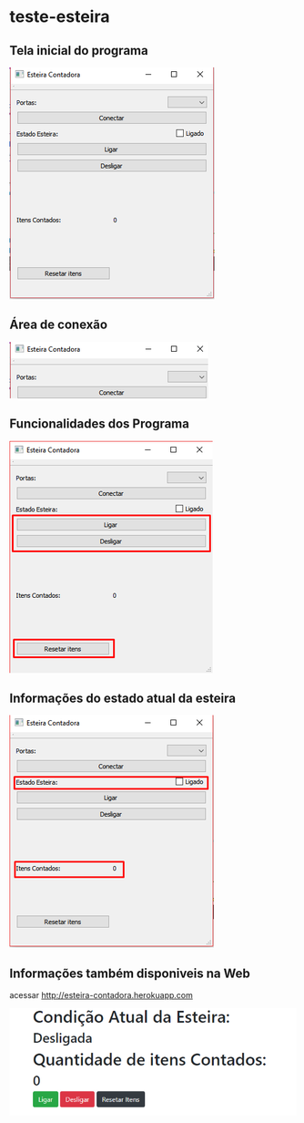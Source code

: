 # teste-esteira

## Tela inicial do programa

![](imagens/tela_inicial.png)

## Área de conexão

![](imagens/conexao.png)

## Funcionalidades dos Programa

![](imagens/funcoes.png)

## Informações do estado atual da esteira

![](imagens/informacoes.png)

## Informações também disponiveis na Web
acessar http://esteira-contadora.herokuapp.com

![](imagens/pagina_web.png)
